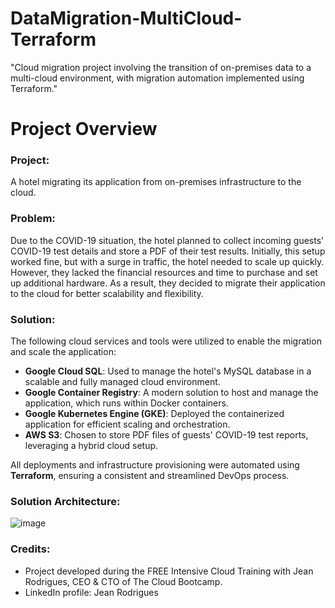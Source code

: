 # DataMigration-MultiCloud-Terraform
"Cloud migration project involving the transition of on-premises data to a multi-cloud environment, with migration automation implemented using Terraform."

# Project Overview

### Project: 
A hotel migrating its application from on-premises infrastructure to the cloud.

### Problem:
Due to the COVID-19 situation, the hotel planned to collect incoming guests' COVID-19 test details and store a PDF of their test results. Initially, this setup worked fine, but with a surge in traffic, the hotel needed to scale up quickly. However, they lacked the financial resources and time to purchase and set up additional hardware. As a result, they decided to migrate their application to the cloud for better scalability and flexibility.

### Solution:
The following cloud services and tools were utilized to enable the migration and scale the application:

- **Google Cloud SQL**: Used to manage the hotel's MySQL database in a scalable and fully managed cloud environment.
- **Google Container Registry**: A modern solution to host and manage the application, which runs within Docker containers.
- **Google Kubernetes Engine (GKE)**: Deployed the containerized application for efficient scaling and orchestration.
- **AWS S3**: Chosen to store PDF files of guests' COVID-19 test reports, leveraging a hybrid cloud setup.

All deployments and infrastructure provisioning were automated using **Terraform**, ensuring a consistent and streamlined DevOps process.

### Solution Architecture:
![image](https://github.com/user-attachments/assets/9f45bceb-4e19-4056-897c-5867fefbf71f)

### Credits:
- Project developed during the FREE Intensive Cloud Training with Jean Rodrigues, CEO & CTO of The Cloud Bootcamp.
- LinkedIn profile: Jean Rodrigues
